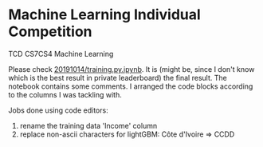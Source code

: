 # Machine Learning Individual Competition

TCD CS7CS4 Machine Learning

Please check [20191014/training.py.ipynb](20191014/training.ipynb).
It is (might be, since I don't know which is the best result in private leaderboard) the final result.
The notebook contains some comments. I arranged the code blocks according to the columns I was tackling with.

Jobs done using code editors:

1. rename the training data 'Income' column
2. replace non-ascii characters for lightGBM: Côte d'Ivoire => CCDD
